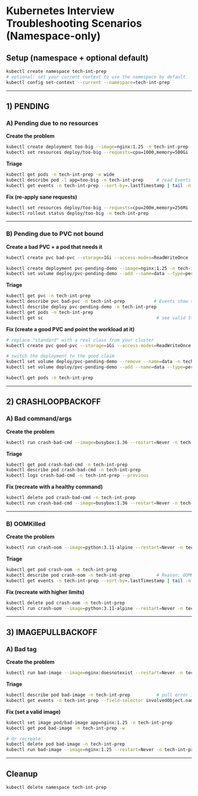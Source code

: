 # Kubernetes Interview Troubleshooting Scenarios (Namespace-only)

## Setup (namespace + optional default)
```bash
kubectl create namespace tech-int-prep
# optional: set your current context to use the namespace by default
kubectl config set-context --current --namespace=tech-int-prep
```

---

## 1) PENDING

### A) Pending due to no resources

**Create the problem**
```bash
kubectl create deployment too-big --image=nginx:1.25 -n tech-int-prep
kubectl set resources deploy/too-big --requests=cpu=1000,memory=500Gi -n tech-int-prep
```

**Triage**
```bash
kubectl get pods -n tech-int-prep -o wide
kubectl describe pod -l app=too-big -n tech-int-prep     # read Events for "Insufficient ..."
kubectl get events -n tech-int-prep --sort-by=.lastTimestamp | tail -n 20
```

**Fix (re-apply sane requests)**
```bash
kubectl set resources deploy/too-big --requests=cpu=200m,memory=256Mi -n tech-int-prep
kubectl rollout status deploy/too-big -n tech-int-prep
```

---

### B) Pending due to PVC not bound

**Create a bad PVC + a pod that needs it**
```bash
kubectl create pvc bad-pvc --storage=1Gi --access-modes=ReadWriteOnce --storage-class=doesnt-exist -n tech-int-prep

kubectl create deployment pvc-pending-demo --image=nginx:1.25 -n tech-int-prep
kubectl set volume deploy/pvc-pending-demo --add --name=data --type=persistentVolumeClaim --claim-name=bad-pvc --mount-path=/data -n tech-int-prep
```

**Triage**
```bash
kubectl get pvc -n tech-int-prep
kubectl describe pvc bad-pvc -n tech-int-prep           # Events show storage class issue
kubectl describe deploy pvc-pending-demo -n tech-int-prep
kubectl get pods -n tech-int-prep
kubectl get sc                                           # see valid StorageClasses
```

**Fix (create a good PVC and point the workload at it)**
```bash
# replace "standard" with a real class from your cluster
kubectl create pvc good-pvc --storage=1Gi --access-modes=ReadWriteOnce --storage-class=standard -n tech-int-prep

# switch the deployment to the good claim
kubectl set volume deploy/pvc-pending-demo --remove --name=data -n tech-int-prep
kubectl set volume deploy/pvc-pending-demo --add --name=data --type=persistentVolumeClaim --claim-name=good-pvc --mount-path=/data -n tech-int-prep

kubectl get pods -n tech-int-prep
```

---

## 2) CRASHLOOPBACKOFF

### A) Bad command/args

**Create the problem**
```bash
kubectl run crash-bad-cmd --image=busybox:1.36 --restart=Never -n tech-int-prep --command -- sh -c 'echo starting && exit 1'
```

**Triage**
```bash
kubectl get pod crash-bad-cmd -n tech-int-prep
kubectl describe pod crash-bad-cmd -n tech-int-prep
kubectl logs crash-bad-cmd -n tech-int-prep --previous
```

**Fix (recreate with a healthy command)**
```bash
kubectl delete pod crash-bad-cmd -n tech-int-prep
kubectl run crash-bad-cmd --image=busybox:1.36 --restart=Never -n tech-int-prep --command -- sh -c 'echo healthy; sleep 3600'
```

---

### B) OOMKilled

**Create the problem**
```bash
kubectl run crash-oom --image=python:3.11-alpine --restart=Never -n tech-int-prep   --requests=cpu=100m,memory=64Mi   --limits=cpu=200m,memory=128Mi   -- sh -c "python -c "a='x'*300*1024*1024; import time; time.sleep(600)""
```

**Triage**
```bash
kubectl get pod crash-oom -n tech-int-prep
kubectl describe pod crash-oom -n tech-int-prep          # Reason: OOMKilled
kubectl get events -n tech-int-prep --sort-by=.lastTimestamp | tail -n 20
```

**Fix (recreate with higher limits)**
```bash
kubectl delete pod crash-oom -n tech-int-prep
kubectl run crash-oom --image=python:3.11-alpine --restart=Never -n tech-int-prep   --requests=cpu=100m,memory=256Mi   --limits=cpu=200m,memory=512Mi   -- sh -c "python -c "import time; print('ok'); time.sleep(600)""
```

---

## 3) IMAGEPULLBACKOFF

### A) Bad tag

**Create the problem**
```bash
kubectl run bad-image --image=nginx:doesnotexist --restart=Never -n tech-int-prep
```

**Triage**
```bash
kubectl describe pod bad-image -n tech-int-prep          # pull error in Events
kubectl get events -n tech-int-prep --field-selector involvedObject.name=bad-image --sort-by=.lastTimestamp
```

**Fix (set a valid image)**
```bash
kubectl set image pod/bad-image app=nginx:1.25 -n tech-int-prep
kubectl get pod bad-image -n tech-int-prep -w

# Or recreate:
kubectl delete pod bad-image -n tech-int-prep
kubectl run bad-image --image=nginx:1.25 --restart=Never -n tech-int-prep
```

---

## Cleanup
```bash
kubectl delete namespace tech-int-prep
```
